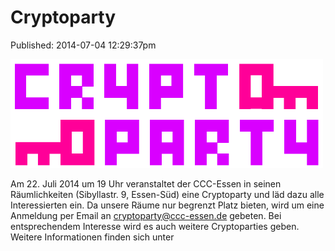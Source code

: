 Cryptoparty
===========
Published: 2014-07-04 12:29:37pm

<img width="500px" src="/media/2014-07-04/web_800px.png" />

Am 22. Juli 2014 um 19 Uhr veranstaltet der CCC-Essen in seinen
Räumlichkeiten (Sibyllastr. 9, Essen-Süd) eine Cryptoparty und läd dazu
alle Interessierten ein. Da unsere Räume nur begrenzt Platz bieten,
wird um eine Anmeldung per Email an cryptoparty@ccc-essen.de gebeten.
Bei entsprechendem Interesse wird es auch weitere Cryptoparties geben.
Weitere Informationen finden sich unter
